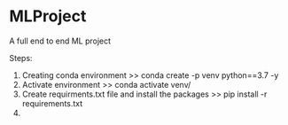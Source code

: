 # MLProject
A full end to end ML project

Steps:
1. Creating conda environment >> conda create -p venv python==3.7 -y
2. Activate environment >> conda activate venv/
3. Create requirments.txt file and install the packages >> pip install -r requirements.txt
4. 